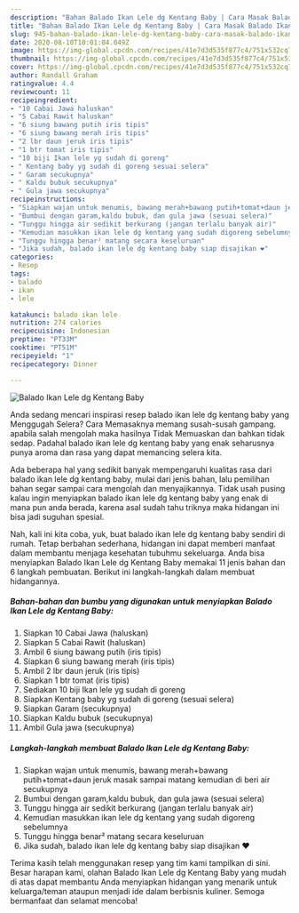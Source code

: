 ```yaml
---
description: "Bahan Balado Ikan Lele dg Kentang Baby | Cara Masak Balado Ikan Lele dg Kentang Baby Yang Enak Dan Mudah"
title: "Bahan Balado Ikan Lele dg Kentang Baby | Cara Masak Balado Ikan Lele dg Kentang Baby Yang Enak Dan Mudah"
slug: 945-bahan-balado-ikan-lele-dg-kentang-baby-cara-masak-balado-ikan-lele-dg-kentang-baby-yang-enak-dan-mudah
date: 2020-08-10T10:01:04.049Z
image: https://img-global.cpcdn.com/recipes/41e7d3d535f877c4/751x532cq70/balado-ikan-lele-dg-kentang-baby-foto-resep-utama.jpg
thumbnail: https://img-global.cpcdn.com/recipes/41e7d3d535f877c4/751x532cq70/balado-ikan-lele-dg-kentang-baby-foto-resep-utama.jpg
cover: https://img-global.cpcdn.com/recipes/41e7d3d535f877c4/751x532cq70/balado-ikan-lele-dg-kentang-baby-foto-resep-utama.jpg
author: Randall Graham
ratingvalue: 4.4
reviewcount: 11
recipeingredient:
- "10 Cabai Jawa haluskan"
- "5 Cabai Rawit haluskan"
- "6 siung bawang putih iris tipis"
- "6 siung bawang merah iris tipis"
- "2 lbr daun jeruk iris tipis"
- "1 btr tomat iris tipis"
- "10 biji Ikan lele yg sudah di goreng"
- " Kentang baby yg sudah di goreng sesuai selera"
- " Garam secukupnya"
- " Kaldu bubuk secukupnya"
- " Gula jawa secukupnya"
recipeinstructions:
- "Siapkan wajan untuk menumis, bawang merah+bawang putih+tomat+daun jeruk masak sampai matang kemudian di beri air secukupnya"
- "Bumbui dengan garam,kaldu bubuk, dan gula jawa (sesuai selera)"
- "Tunggu hingga air sedikit berkurang (jangan terlalu banyak air)"
- "Kemudian masukkan ikan lele dg kentang yang sudah digoreng sebelumnya"
- "Tunggu hingga benar² matang secara keseluruan"
- "Jika sudah, balado ikan lele dg kentang baby siap disajikan ❤"
categories:
- Resep
tags:
- balado
- ikan
- lele

katakunci: balado ikan lele 
nutrition: 274 calories
recipecuisine: Indonesian
preptime: "PT33M"
cooktime: "PT51M"
recipeyield: "1"
recipecategory: Dinner

---
```



![Balado Ikan Lele dg Kentang Baby](https://img-global.cpcdn.com/recipes/41e7d3d535f877c4/751x532cq70/balado-ikan-lele-dg-kentang-baby-foto-resep-utama.jpg)

Anda sedang mencari inspirasi resep balado ikan lele dg kentang baby yang Menggugah Selera? Cara Memasaknya memang susah-susah gampang. apabila salah mengolah maka hasilnya Tidak Memuaskan dan bahkan tidak sedap. Padahal balado ikan lele dg kentang baby yang enak seharusnya punya aroma dan rasa yang dapat memancing selera kita.



Ada beberapa hal yang sedikit banyak mempengaruhi kualitas rasa dari balado ikan lele dg kentang baby, mulai dari jenis bahan, lalu pemilihan bahan segar sampai cara mengolah dan menyajikannya. Tidak usah pusing kalau ingin menyiapkan balado ikan lele dg kentang baby yang enak di mana pun anda berada, karena asal sudah tahu triknya maka hidangan ini bisa jadi suguhan spesial.


Nah, kali ini kita coba, yuk, buat balado ikan lele dg kentang baby sendiri di rumah. Tetap berbahan sederhana, hidangan ini dapat memberi manfaat dalam membantu menjaga kesehatan tubuhmu sekeluarga. Anda bisa menyiapkan Balado Ikan Lele dg Kentang Baby memakai 11 jenis bahan dan 6 langkah pembuatan. Berikut ini langkah-langkah dalam membuat hidangannya.

<!--inarticleads1-->

##### Bahan-bahan dan bumbu yang digunakan untuk menyiapkan Balado Ikan Lele dg Kentang Baby:

1. Siapkan 10 Cabai Jawa (haluskan)
1. Siapkan 5 Cabai Rawit (haluskan)
1. Ambil 6 siung bawang putih (iris tipis)
1. Siapkan 6 siung bawang merah (iris tipis)
1. Ambil 2 lbr daun jeruk (iris tipis)
1. Siapkan 1 btr tomat (iris tipis)
1. Sediakan 10 biji Ikan lele yg sudah di goreng
1. Siapkan  Kentang baby yg sudah di goreng (sesuai selera)
1. Siapkan  Garam (secukupnya)
1. Siapkan  Kaldu bubuk (secukupnya)
1. Ambil  Gula jawa (secukupnya)




<!--inarticleads2-->

##### Langkah-langkah membuat Balado Ikan Lele dg Kentang Baby:

1. Siapkan wajan untuk menumis, bawang merah+bawang putih+tomat+daun jeruk masak sampai matang kemudian di beri air secukupnya
1. Bumbui dengan garam,kaldu bubuk, dan gula jawa (sesuai selera)
1. Tunggu hingga air sedikit berkurang (jangan terlalu banyak air)
1. Kemudian masukkan ikan lele dg kentang yang sudah digoreng sebelumnya
1. Tunggu hingga benar² matang secara keseluruan
1. Jika sudah, balado ikan lele dg kentang baby siap disajikan ❤




Terima kasih telah menggunakan resep yang tim kami tampilkan di sini. Besar harapan kami, olahan Balado Ikan Lele dg Kentang Baby yang mudah di atas dapat membantu Anda menyiapkan hidangan yang menarik untuk keluarga/teman ataupun menjadi ide dalam berbisnis kuliner. Semoga bermanfaat dan selamat mencoba!
